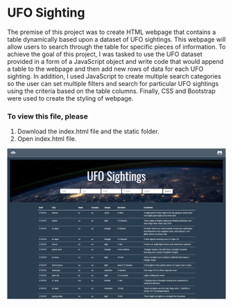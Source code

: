 # UFO Sighting

The premise of this project was to create HTML webpage that contains a table dynamically based upon a dataset of UFO sightings.  This webpage will allow users to search through the table for specific pieces of information.  To achieve the goal of this project, I was tasked to use the UFO dataset provided in a form of a JavaScript object and write code that would append a table to the webpage and then add new rows of data for each UFO sighting.  In addition, I used JavaScript to create multiple search categories so the user can set multiple filters and search for particular UFO sightings using the criteria based on the table columns.  Finally, CSS and Bootstrap were used to create the styling of webpage.

### To view this file, please
1) Download the index.html file and the static folder.
2) Open index.html file.

![my picture](pictures/UFO_Sightings.jpg)

